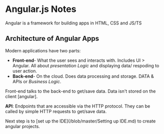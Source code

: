 # Angular.js Notes

Angular is a framework for building apps in HTML, CSS and JS/TS

## Architecture of Angular Apps

Modern applications have two parts:
- **Front-end**-  What the user sees and interacts with. Includes UI > Angular. All about _presentation Logic_ and displaying data/ respoding to user action.
- **Back-end**- On the cloud. Does data processing and storage. DATA & APIs or _Business Logic_.

Front-end talks to the back-end to get/save data. Data isn't stored on the client [angular]. 

**API**: Endpoints that are accessible via the HTTP protocol.
They can be called by simple HTTP requests to get/save data.

Next step is to [set up the IDE](/blob/master/Setting up IDE.md) to create angular projects.




